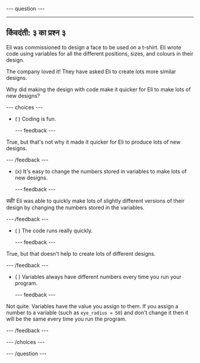 
--- question ---

---
किंवदंती: ३ का प्रश्न ३
---

Eli was commissioned to design a face to be used on a t-shirt. Eli wrote code using variables for all the different positions, sizes, and colours in their design.

The company loved it! They have asked Eli to create lots more similar designs.

Why did making the design with code make it quicker for Eli to make lots of new designs?

--- choices ---

- ( ) Coding is fun.

  --- feedback ---

True, but that's not why it made it quicker for Eli to produce lots of new designs.

  --- /feedback ---

- (x) It's easy to change the numbers stored in variables to make lots of new designs.

  --- feedback ---

सही! Eli was able to quickly make lots of slightly different versions of their design by changing the numbers stored in the variables.

  --- /feedback ---

- ( ) The code runs really quickly.

  --- feedback ---

True, but that doesn't help to create lots of different designs.

  --- /feedback ---

- ( ) Variables always have different numbers every time you run your program.

  --- feedback ---

Not quite. Variables have the value you assign to them. If you assign a number to a variable (such as `eye_radius = 50`) and don't change it then it will be the same every time you run the program.

  --- /feedback ---

--- /choices ---

--- /question ---
